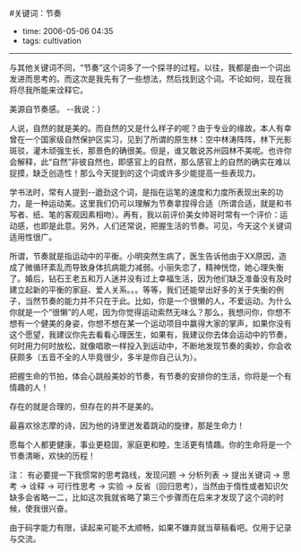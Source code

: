 #关键词：节奏

- time: 2006-05-06 04:35
- tags: cultivation

---
与其他关键词不同，“节奏”这个词多了一个探寻的过程。以往，我都是由一个词出发进而思考的。而这次是我先有了一些想法，然后找到这个词。不论如何，现在我将尽我所能来诠释它。
 
美源自节奏感。 --我说：）

人说，自然的就是美的。而自然的又是什么样子的呢？由于专业的缘故，本人有幸曾在一个国家级自然保护区实习，见到了所谓的原生林：空中林涛阵阵，林下光影斑驳，灌木顽强生长，那景色的确很美。但是，谁又敢说苏州园林不美呢。也许你会解释，此“自然”非彼自然也，即感官上的自然，那么感官上的自然的确实在难以捉摸，缺乏创造性！那么今天提到的这个词或许多少能提高一些表现力。

学书法时，常有人提到--遒劲这个词，是指在运笔的速度和力度所表现出来的功力，是一种运动美。这里我们仍可以理解为节奏拿捏得合适（所谓合适，就是和书写者、纸、笔的客观因素相吻）。再有，我以前评价美女帅哥时常有一个评价：运动感，也即是此意。另外，人们还常说，把握生活的节奏。可见，今天这个关键词适用性很广。

所谓，节奏就是指运动中的平衡。小明突然生病了，医生告诉他由于XX原因，造成了微循环紊乱而导致身体抗病能力减弱。小丽失恋了，精神恍惚，她心理失衡了。婚后，钻石王老五和万人迷并没有过上幸福生活，因为他们缺乏准备没有及时建立起新的平衡的家庭、爱人关系。。。等等，我们还能举出好多的关于失衡的例子，当然节奏的能力并不只在于此。比如，你是一个很懒的人，不爱运动。为什么你就是一个“很懒”的人呢，因为你觉得运动索然无味么？那么，我想问你，你想不想有一个健美的身姿，你想不想在某一个运动项目中赢得大家的掌声，如果你没有这个愿望，我建议你先去看看心理医生，如果有，我建议你去体会运动中的节奏，何时用力何时放松，就像唱歌一样投入到运动中，不断地发现节奏的奥妙，你会收获颇多（五音不全的人毕竟很少，多半是你自己认为）。

把握生命的节拍，体会心跳般美妙的节奏，有节奏的安排你的生活，你将是一个有情趣的人！

存在的就是合理的，但存在的并不是美的。

最喜欢徐志摩的诗，因为他的诗里迸发着跳动的旋律，那是生命力！

愿每个人都更健康，事业更稳固，家庭更和睦，生活更有情趣。你的生命将是一个节奏清晰，欢快的历程！
 
注：
有必要提一下我惯常的思考路线，发现问题 -> 分析列表 -> 提出关键词 -> 思考 -> 诠释 -> 可行性思考 -> 实验 -> 反省（回归思考），当然由于惰性或者知识欠缺多会省略一二，比如这次我就省略了第三个步骤而在后来才发现了这个词的时候，使我很兴奋。

由于码字能力有限，读起来可能不太顺畅，如果不嫌弃就当草稿看吧。仅用于记录与交流。
